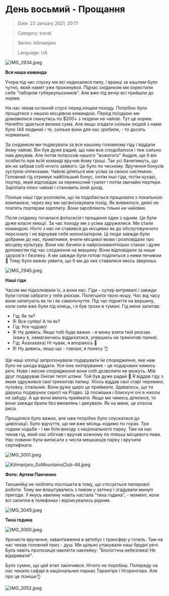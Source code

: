 # День восьмий - Прощання

> Date: 22 January 2021, 20:17

> Category: travel

> Series: kilimanjaro

> Language: UA

![IMG_2934.jpeg](https://res.craft.do/user/full/b5a256f3-51ff-c8e5-10fe-9343b6a0451d/doc/302CB769-6ED9-4333-BA6F-21587A011C8E/C85FB820-3DDC-4668-A7AA-45574897513B_2/IMG_2934.jpeg)

**Вся наша команда**

Учора під час спуску ми всі надихалися пилу, і вранці за кашлем було чутно, який намет уже прокинувся. Підчас сніданком ми охрестили себе "табором туберкульозників". Але вже під вечір всі прийшли до норми.

На нас чекав останній спуск перед кінцем походу. Потрібно було прощатися з нашою місцевою командою. Перед поїздкою ми домовилися скинутись по $200+ з людини на чайові. Тут це норма. Начебто здається велика сума. Але якщо згадати скільки людей з нами було (44 людини) і те, скільки вони для нас зробили, - то досить нормально.

За сніданком ми подякували за все нашому головному гіду і віддали йому чайові. Він був дуже радий, що нам все сподобалося і теж сильно нам дякував. Але потім попросив нашого "вожатого" Андрія, що б він особисто при всій команді вручив йому гроші. Так усі бачитимуть, що він не забрав собі нічого зайвого. Це було по чесному. Вручення бонусів зустріли оплесками. Чайові діляться між усіма за своєю системою. Головний гід отримує найбільший бонус, потім інші гіди, потім кухарі, портер, який відповідає за переносний туалет і потім звичайні портери. Зарплата плюс чайові і становить їхній дохід.

Пізніше наші гіди розповіли, що їм подобається працювати з локальною компанією, через яку ми організовували похід. Як виявилося, деякі не платять портерам зарплату. Вони заробляють тільки на чайових.

Після сніданку почалася фотосесія і прощання один з одним. Це були дуже класні емоції. За час походу ми з усіма здружилися. Ми стали командою. Ніхто з нас не ставився до місцевих як до обслуговуючого персоналу і не відчував себе колонізатором. Ці люди завжди були добрими до нас, привітними, вчили місцевої мови і розповідали про місцеву культуру. Вони нас бачили в найрізноманітніших станах і дуже допомогли під час сходження на вершину. Вони відповідали за наше здоров'я і безпеку. А ми завжди були готові поділиться з ними печивом 🙂 Тому було важко уявити, що б ми до них ставилися якось зверхньо.

![IMG_2945.jpeg](https://res.craft.do/user/full/b5a256f3-51ff-c8e5-10fe-9343b6a0451d/doc/302CB769-6ED9-4333-BA6F-21587A011C8E/11D17B2E-D26D-4256-892D-4319085AB978_2/IMG_2945.jpeg)

**Наші гіди**

Часом ми підколювали їх, а вони нас. Гіди - супер витривалі і завжди були готові забрати у тебе рюкзак. Полегшити твою ношу. Час від часу вони запитують як ти і як самопочуття. Під час підняття на вершину, коли сили вже були під кінець, і я був трохи в тумані. Гід мене запитав:

- Гід: Як ти?
- Я: Все супер! А ти як?
- Гід: Усе чудово!
- Я: Ну дивись. Якщо тобі буде важко - я можу взяти твій рюкзак. (кажу я, намагаючись віддихатися, упершись на трекінгові палки).
- Гід: Ахахахаха) Ні чувак, я впораюсь 🙂
- Я: Ну дивись, якщо що - говори, я понесу 👌

Ще наші хлопці запропонували подарувати їм спорядження, яке нам було не шкода віддати. Усе їхнє екіпірування - це подаровані кимось речі. Нове і якісне спорядження вони собі дозволити не можуть. Мій друг подарував Онісмі теплі штани. Той був дуже радий 🙂  Я віддав гіду з яким здружився свої трекінгові палиці. Хтось віддав свої старі черевики, пуховку, спальник. Вони дуже щиро це приймали. Здавалось, що ти даруєш подарунок сироті на Різдво. Ці посмішки і блискучі очі я ніколи не забуду. А ще вони вміють приймати. Якщо ми чимось ділилися, то вони завжди брали без вмовлянь і дякували. Як на мене, це класна риса.

Прощатися було важко, але нам потрібно було спускатися до цивілізації. Було відчуття, що ми вже місяць ходимо по горах. Три години ходьби - і ми біля виходу з національного парку. Там на нас чекав гід, який нас обігнав і вручав кожному по пляшці місцевого пива. Нас повинні були виписати з числа мешканців парку і вручити сертифікати.

![IMG_3001.jpeg](https://res.craft.do/user/full/b5a256f3-51ff-c8e5-10fe-9343b6a0451d/doc/302CB769-6ED9-4333-BA6F-21587A011C8E/BF924F97-8BAC-44FA-AF73-A4DF21735787_2/IMG_3001.jpeg)

![Kilimanjaro_GoMountainsClub-46.jpeg](https://res.craft.do/user/full/b5a256f3-51ff-c8e5-10fe-9343b6a0451d/doc/302CB769-6ED9-4333-BA6F-21587A011C8E/C6C74C6E-FD5B-4166-9EDF-71E604080846_2/ExKDMxTuDCFQGK1xZ50TJXNrl8KqdRWdCiSMwjpYXskz/Kilimanjaro_GoMountainsClub-46.jpeg)

**Фото: Артем Панченко**

Танзанійці не люблять поспішати в тому, що стосується паперової роботи. Тому ми влаштувались з пивом у затінку і згадували минулі пригоди. У якусь хвилину навіть настала "тиха година", - момент, коли всі залипли в телефонах і відписувались рідним.

![IMG_3049.jpeg](https://res.craft.do/user/full/b5a256f3-51ff-c8e5-10fe-9343b6a0451d/doc/302CB769-6ED9-4333-BA6F-21587A011C8E/274CC286-309B-45E7-B757-78A010F66E3E_2/IMG_3049.jpeg)

**Тиха година**

![IMG_3060.jpeg](https://res.craft.do/user/full/b5a256f3-51ff-c8e5-10fe-9343b6a0451d/doc/302CB769-6ED9-4333-BA6F-21587A011C8E/DB4DB5F6-55E5-48B3-948C-9F4904988D42_2/IMG_3060.jpeg)

Урочисте вручення, завантаження в автобус і трансфер у готель. Там на нас чекав головний приз - душ. Ми щільно упакували наші брудні речі. Була навіть пропозиція наклеїти наклейку: "Біологічна небезпека! Не відкривати!".

Було сумно, що цей етап закінчився. Нічого не поробиш. Попереду на нас чекало сафарі в національних парках Тарангіре і Нгоронгоро. Але про це пізніше👌

![IMG_3052.jpeg](https://res.craft.do/user/full/b5a256f3-51ff-c8e5-10fe-9343b6a0451d/doc/302CB769-6ED9-4333-BA6F-21587A011C8E/B42156CD-A305-484B-81B5-320C0F936CB3_2/IMG_3052.jpeg)

